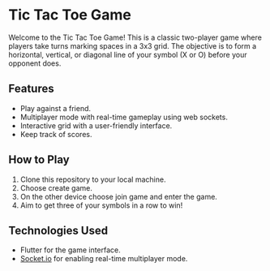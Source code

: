 # Tic Tac Toe Game

Welcome to the Tic Tac Toe Game! This is a classic two-player game where players take turns marking spaces in a 3x3 grid. The objective is to form a horizontal, vertical, or diagonal line of your symbol (X or O) before your opponent does.


## Features

- Play against a friend.
- Multiplayer mode with real-time gameplay using web sockets.
- Interactive grid with a user-friendly interface.
- Keep track of scores.

## How to Play

1. Clone this repository to your local machine.
2. Choose create game.
3. On the other device choose join game and enter the game.
4. Aim to get three of your symbols in a row to win!

## Technologies Used

- Flutter for the game interface.
- [Socket.io](https://socket.io/) for enabling real-time multiplayer mode.
